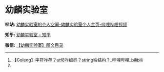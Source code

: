 # 幼麟实验室

**哔站:** [幼麟实验室的个人空间-幼麟实验室个人主页-哔哩哔哩视频](https://space.bilibili.com/567195437)

**知乎:** [幼麟实验室 - 知乎](https://www.zhihu.com/people/kylin-lab)

**微信:** [【幼麟实验室】图文目录](https://mp.weixin.qq.com/s/-hMMtur1AmkkLpsZYi6e3g)

------

1. [【Golang】字符咋存？utf8咋编码？string啥结构？_哔哩哔哩_bilibili](https://www.bilibili.com/video/BV1ff4y1m72A/?spm_id_from=333.999.0.0&vd_source=8321160752e4f07c473e11ebc0dd0a28)
2. 